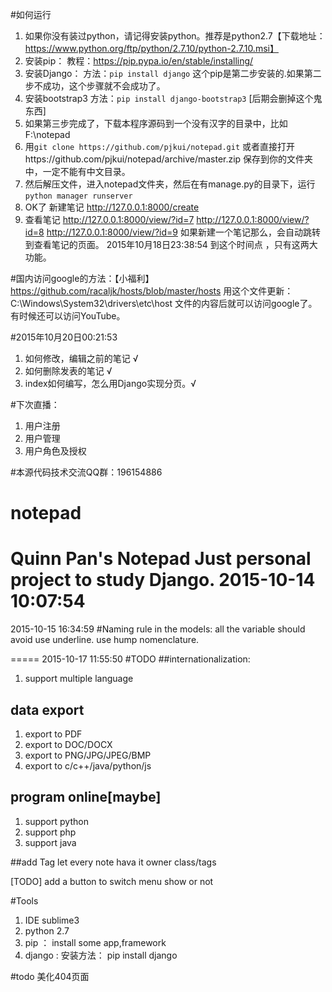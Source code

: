 #如何运行
1. 如果你没有装过python，请记得安装python。推荐是python2.7【下载地址：https://www.python.org/ftp/python/2.7.10/python-2.7.10.msi】
2. 安装pip： 教程：https://pip.pypa.io/en/stable/installing/
3. 安装Django： 方法：`pip install django` 这个pip是第二步安装的.如果第二步不成功，这个步骤就不会成功了。
4. 安装bootstrap3 方法：`pip install django-bootstrap3` [后期会删掉这个鬼东西]
4. 如果第三步完成了，下载本程序源码到一个没有汉字的目录中，比如 F:\notepad
5. 用`git clone https://github.com/pjkui/notepad.git` 或者直接打开https://github.com/pjkui/notepad/archive/master.zip 保存到你的文件夹中，一定不能有中文目录。
6. 然后解压文件，进入notepad文件夹，然后在有manage.py的目录下，运行`python manager runserver`
7. OK了 新建笔记 http://127.0.0.1:8000/create
8. 查看笔记 http://127.0.0.1:8000/view/?id=7 
    http://127.0.0.1:8000/view/?id=8
    http://127.0.0.1:8000/view/?id=9
如果新建一个笔记那么，会自动跳转到查看笔记的页面。
2015年10月18日23:38:54 到这个时间点 ，只有这两大功能。

#国内访问google的方法：【小福利】
https://github.com/racaljk/hosts/blob/master/hosts
用这个文件更新：C:\Windows\System32\drivers\etc\host 文件的内容后就可以访问google了。有时候还可以访问YouTube。

#2015年10月20日00:21:53
1. 如何修改，编辑之前的笔记 √
2. 如何删除发表的笔记 √
3. index如何编写，怎么用Django实现分页。√

#下次直播：
1. 用户注册
2. 用户管理
3. 用户角色及授权


#本源代码技术交流QQ群：196154886

# notepad
Quinn Pan's Notepad 
Just personal project to study Django.
2015-10-14 10:07:54
======================================
2015-10-15 16:34:59
#Naming rule
in the models:
all the variable should avoid use underline. use hump nomenclature.

=====
2015-10-17 11:55:50
#TODO
##internationalization:
1. support multiple language

## data export
1. export to PDF
2. export to DOC/DOCX
3. export to PNG/JPG/JPEG/BMP
4. export to c/c++/java/python/js

## program online[maybe]
1. support python
2. support php
3. support java 

##add Tag
let every note hava it owner class/tags

[TODO] add a button to switch menu show or not 

#Tools
1. IDE sublime3
2. python 2.7
3. pip ： install some app,framework
4. django : 安装方法： pip install django  

#todo
美化404页面